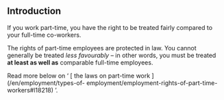 ##  Introduction

If you work part-time, you have the right to be treated fairly compared to
your full-time co-workers.

The rights of part-time employees are protected in law. You cannot generally
be treated _less favourably_ – in other words, you must be treated **at least
as well as** comparable full-time employees.

Read more below on ‘ [ the laws on part-time work ](/en/employment/types-of-
employment/employment-rights-of-part-time-workers#l18218) ’.
